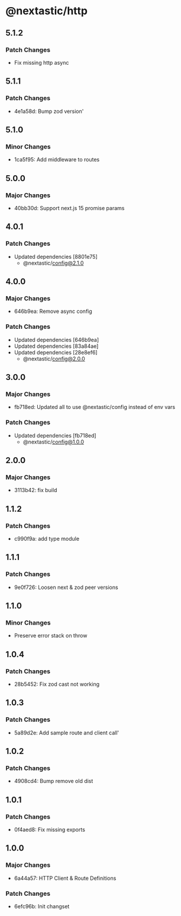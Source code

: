 # @nextastic/http

## 5.1.2

### Patch Changes

- Fix missing http async

## 5.1.1

### Patch Changes

- 4e1a58d: Bump zod version'

## 5.1.0

### Minor Changes

- 1ca5f95: Add middleware to routes

## 5.0.0

### Major Changes

- 40bb30d: Support next.js 15 promise params

## 4.0.1

### Patch Changes

- Updated dependencies [8801e75]
  - @nextastic/config@2.1.0

## 4.0.0

### Major Changes

- 646b9ea: Remove async config

### Patch Changes

- Updated dependencies [646b9ea]
- Updated dependencies [83a84ae]
- Updated dependencies [28e8ef6]
  - @nextastic/config@2.0.0

## 3.0.0

### Major Changes

- fb718ed: Updated all to use @nextastic/config instead of env vars

### Patch Changes

- Updated dependencies [fb718ed]
  - @nextastic/config@1.0.0

## 2.0.0

### Major Changes

- 3113b42: fix build

## 1.1.2

### Patch Changes

- c990f9a: add type module

## 1.1.1

### Patch Changes

- 9e0f726: Loosen next & zod peer versions

## 1.1.0

### Minor Changes

- Preserve error stack on throw

## 1.0.4

### Patch Changes

- 28b5452: Fix zod cast not working

## 1.0.3

### Patch Changes

- 5a89d2e: Add sample route and client call'

## 1.0.2

### Patch Changes

- 4908cd4: Bump remove old dist

## 1.0.1

### Patch Changes

- 0f4aed8: Fix missing exports

## 1.0.0

### Major Changes

- 6a44a57: HTTP Client & Route Definitions

### Patch Changes

- 6efc96b: Init changset
